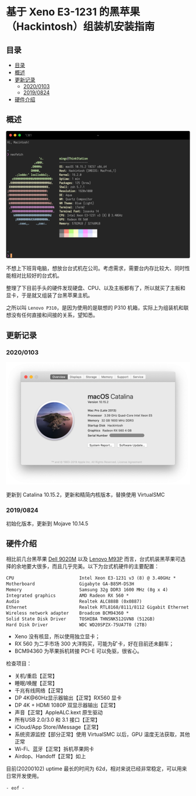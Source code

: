 # 基于 Xeno E3-1231 的黑苹果（Hackintosh）组装机安装指南

## 目录
<!-- TOC -->

- [目录](#目录)
- [概述](#概述)
- [更新记录](#更新记录)
  - [2020/0103](#20200103)
  - [2019/0824](#20190824)
- [硬件介绍](#硬件介绍)

<!-- /TOC -->

## 概述

![neofetch.png](./images/neofetch.png)

不想上下班背电脑，想放台台式机在公司。考虑需求，需要台内存比较大、同时性能相对比较好的台式机。

整理了下目前手头的硬件发现硬盘、CPU、以及主板都有了，所以就买了主板和显卡，于是就又组装了台黑苹果主机。

之所以叫 `Lenovo P310`，是因为使用的是联想的 P310 机箱，实际上为组装机和联想没有任何直接和间接的关系，望知悉。

## 更新记录

### 2020/0103

![about.png](./images/about.png)

更新到 Catalina 10.15.2，更新和精简内核版本，替换使用 VirtualSMC

### 2019/0824

初始化版本，更新到 Mojave 10.14.5


## 硬件介绍

相比前几台黑苹果 [Dell 9020M](https://github.com/mingcheng/dell-optiplex-9020m-hackintosh) 以及 [Lenovo M93P](https://github.com/mingcheng/lenovo-thinkcentre-m93p-hackintosh) 而言，台式机装黑苹果可选择的余地要大很多，而且几乎完美。以下为台式机硬件的主要配置：

```
CPU                         Intel Xeon E3-1231 v3 (8) @ 3.40GHz *
Motherboard                 Gigabyte GA-B85M-DS3H
Memory                      Samsung 32g DDR3 1600 MHz (8g x 4)
Integrated graphics         AMD Radeon RX 560 *
Audio                       Realtek ALC888B (0x0887)
Ethernet                    Realtek RTL8168/8111/8112 Gigabit Ethernet
Wireless network adapter    Broadcom BCM94360 *
Solid State Disk Driver     TOSHIBA THNSNK512GVN8 (512GB)
Hard Disk Driver            WDC WD20SPZX-75UA7T0 (2TB)
```

* Xeno 没有核显，所以使用独立显卡；
* RX 560 为二手市场 300 大洋购买，可能为矿卡，好在目前还未翻车；
* BCM94360 为苹果拆机转接 PCI-E 可以免驱，很省心。

检查项目： 

* 关机/重启【正常】
* 睡眠/唤醒【正常】
* 千兆有线网络【正常】
* DP 4K@60Hz显示器输出【正常】RX560 显卡
* DP 4K + HDMI 1080P 双显示器输出【正常】
* 声音【正常】AppleALC.kext 原生驱动  
* 所有USB 2.0/3.0 和 3.1 接口【正常】
* iCloud/App Store/iMessage【正常】
* 系统资源监控【部分正常】使用 VirtualSMC 以后，GPU 温度无法获取，其他正常
* Wi-Fi、蓝牙【正常】拆机苹果网卡
* Airdop、Handoff【正常】如上

目前(20200102) uptime 最长的时间为 62d，相对来说已经非常稳定，可以用来日常开发使用。

`- eof -`
